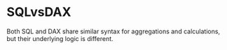 # SQLvsDAX
Both SQL and DAX share similar syntax for aggregations and calculations, but their underlying logic is different.

